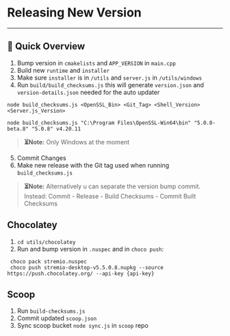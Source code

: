 # Releasing New Version

---

## 🚀 Quick Overview

1. Bump version in ``cmakelists`` and ``APP_VERSION`` in ``main.cpp``
2. Build new ``runtime`` and `installer`
3. Make sure `installer` is in `/utils` and `server.js` in `/utils/windows`
4. Run ``build/build_checksums.js`` this will generate `version.json` and `version-details.json` needed for the auto updater
```
node build_checksums.js <OpenSSL_Bin> <Git_Tag> <Shell_Version> <Server.js_Version>
```
```
node build_checksums.js "C:\Program Files\OpenSSL-Win64\bin" "5.0.0-beta.8" "5.0.8" v4.20.11
```

> **⏳Note:** Only Windows at the moment

5. Commit Changes
6. Make new release with the Git tag used when running ``build_checksums.js``

> **⏳Note:** Alternatively u can separate the version bump commit. Instead:
> Commit - Release - Build Checksums - Commit Built Checksums


## Chocolatey
1. ``cd utils/chocolatey``
2. Run and bump version in ``.nuspec`` and in `choco push`:
```shell
 choco pack stremio.nuspec
 choco push stremio-desktop-v5.5.0.8.nupkg --source https://push.chocolatey.org/ --api-key {api-key}
```

## Scoop
1. Run ``build-checksums.js``
2. Commit updated ``scoop.json``
3. Sync scoop bucket ``node sync.js`` in ``scoop`` repo
